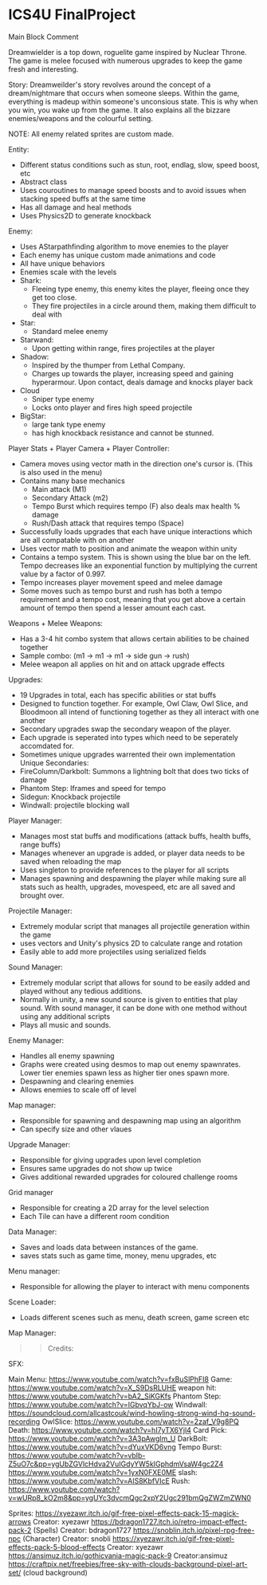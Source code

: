 # ICS4U FinalProject
Main Block Comment

Dreamwielder is a top down, roguelite game inspired by Nuclear Throne. The game is melee focused with numerous upgrades to keep the game fresh and interesting.

Story:
Dreamweilder's story revolves around the concept of a dream/nightmare that occurs when someone sleeps. Within the game, everything is madeup within someone's unconsious state. 
This is why when you win, you wake up from the game. It also explains all the bizzare enemies/weapons and the colourful setting.

NOTE: All enemy related sprites are custom made.

Entity:

- Different status conditions such as stun, root, endlag, slow, speed boost, etc
- Abstract class
- Uses couroutines to manage speed boosts and to avoid issues when stacking speed buffs at the same time
- Has all damage and heal methods
- Uses Physics2D to generate knockback

Enemy:
- Uses AStarpathfinding algorithm to move enemies to the player
- Each enemy has unique custom made animations and code
- All have unique behaviors
- Enemies scale with the levels
- Shark:
	- Fleeing type enemy, this enemy kites the player, fleeing once they get too close.
	- They fire projectiles in a circle around them, making them difficult to deal with
- Star: 
	- Standard melee enemy
- Starwand:
	- Upon getting within range, fires projectiles at the player
- Shadow:
	- Inspired by the thumper from Lethal Company. 
	- Charges up towards the player, increasing speed and gaining hyperarmour. Upon contact, deals damage and knocks player back
- Cloud
	- Sniper type enemy
	- Locks onto player and fires high speed projectile
- BigStar:
	- large tank type enemy
	- has high knockback resistance and cannot be stunned.



Player Stats + Player Camera + Player Controller:
- Camera moves using vector math in the direction one's cursor is. (This is also used in the menu)
- Contains many base mechanics
	- Main attack (M1)
	- Secondary Attack (m2)
	- Tempo Burst which requires tempo (F) also deals max health % damage
	- Rush/Dash attack that requires tempo (Space)
- Successfully loads upgrades that each have unique interactions which are all compatable with on another
- Uses vector math to position and animate the weapon within unity
- Contains a tempo system. This is shown using the blue bar on the left. Tempo decreases like an exponential function by multiplying the current value by a factor of 0.997.
- Tempo increases player movement speed and melee damage
- Some moves such as tempo burst and rush has both a tempo requirement and a tempo cost, meaning that you get above a certain amount of tempo then spend a lesser amount each cast.

Weapons + Melee Weapons:
- Has a 3-4 hit combo system that allows certain abilities to be chained together
- Sample combo: (m1 -> m1 -> m1 -> side gun -> rush)
- Melee weapon all applies on hit and on attack upgrade effects


Upgrades:
- 19 Upgrades in total, each has specific abilities or stat buffs
- Designed to function together. For example, Owl Claw, Owl Slice, and Bloodmoon all intend of functioning together as they all interact with one another
- Secondary upgrades swap the secondary weapon of the player.
- Each upgrade is seperated into types which need to be seperately accomdated for.
- Sometimes unique upgrades warrented their own implementation
Unique Secondaries:
- FireColumn/Darkbolt: Summons a lightning bolt that does two ticks of damage
- Phantom Step: Iframes and speed for tempo
- Sidegun: Knockback projectile
- Windwall: projectile blocking wall



Player Manager:
- Manages most stat buffs and modifications (attack buffs, health buffs, range buffs)
- Manages whenever an upgrade is added, or player data needs to be saved when reloading the map
- Uses singleton to provide references to the player for all scripts
- Manages spawning and despawning the player while making sure all stats such as health, upgrades, movespeed, etc are all saved and brought over.

Projectile Manager:
- Extremely modular script that manages all projectile generation within the game
- uses vectors and Unity's physics 2D to calculate range and rotation
- Easily able to add more projectiles using serialized fields

Sound Manager:
- Extremely modular script that allows for sound to be easily added and played without any tedious additions.
- Normally in unity, a new sound source is given to entities that play sound. With sound manager, it can be done with one method without using any additional scripts
- Plays all music and sounds.

Enemy Manager:
- Handles all enemy spawning
- Graphs were created using desmos to map out enemy spawnrates. Lower tier enemies spawn less as higher tier ones spawn more.
- Despawning and clearing enemies
- Allows enemies to scale off of level

Map manager: 
- Responsible for spawning and despawning map using an algorithm
- Can specify size and other vlaues

Upgrade Manager:
- Responsible for giving upgrades upon level completion
- Ensures same upgrades do not show up twice
- Gives additional rewarded upgrades for coloured challenge rooms

Grid manager
- Responsible for creating a 2D array for the level selection
- Each Tile can have a different room condition

Data Manager:
- Saves and loads data between instances of the game. 
- saves stats such as game time, money, menu upgrades, etc

Menu manager: 
- Responsible for allowing the player to interact with menu components

Scene Loader:
- Loads different scenes such as menu, death screen, game screen etc



Map Manager:

>>Credits:

SFX:

Main Menu: https://www.youtube.com/watch?v=fxBuSlPhFI8
Game: https://www.youtube.com/watch?v=X_S9DsRLUHE
weapon hit: https://www.youtube.com/watch?v=bA2_SiKGKfs
Phantom Step: https://www.youtube.com/watch?v=IGbvqYbJ-ow
Windwall: https://soundcloud.com/allcastcouk/wind-howling-strong-wind-hq-sound-recording
OwlSlice: https://www.youtube.com/watch?v=2zaf_V9g8PQ
Death: https://www.youtube.com/watch?v=hI7yTX6Yjl4
Card Pick: https://www.youtube.com/watch?v=3A3pAwglm_U
DarkBolt: https://www.youtube.com/watch?v=dYuxVKD6vng
Tempo Burst: https://www.youtube.com/watch?v=vbIb-Z5uO7c&pp=ygUbZGVlcHdva2VuIGdyYW5kIGphdmVsaW4gc2Z4
https://www.youtube.com/watch?v=1yxN0FXE0ME
slash: https://www.youtube.com/watch?v=AIS8KbfVIcE
Rush: https://www.youtube.com/watch?v=wURp8_kO2m8&pp=ygUYc3dvcmQgc2xpY2Ugc291bmQgZWZmZWN0

Sprites:
https://xyezawr.itch.io/gif-free-pixel-effects-pack-15-magick-arrows Creator: xyezawr
https://bdragon1727.itch.io/retro-impact-effect-pack-2 (Spells) Creator: bdragon1727
https://snoblin.itch.io/pixel-rpg-free-npc (Character) Creator: snobli
https://xyezawr.itch.io/gif-free-pixel-effects-pack-5-blood-effects Creator: xyezawr
https://ansimuz.itch.io/gothicvania-magic-pack-9 Creator:ansimuz
https://craftpix.net/freebies/free-sky-with-clouds-background-pixel-art-set/ (cloud background)


